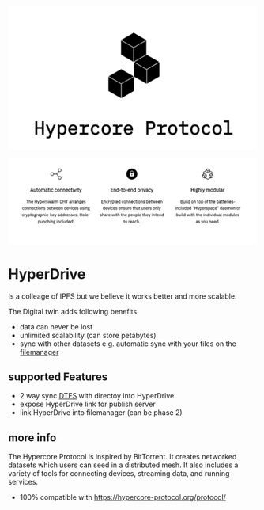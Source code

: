 ![](img/hypercore.png ":size=700x")

![](img/hypercore2.png ":size=700x")

# HyperDrive

Is a colleage of IPFS but we believe it works better and more scalable.

The Digital twin adds following benefits

- data can never be lost
- unlimited scalability (can store petabytes)
- sync with other datasets e.g. automatic sync with your files on the [filemanager](filemanager)

## supported Features

- 2 way sync [DTFS](dtfs) with directoy into HyperDrive
- expose HyperDrive link for publish server
- link HyperDrive into filemanager (can be phase 2)

## more info

The Hypercore Protocol is inspired by BitTorrent. It creates networked datasets which users can seed in a distributed mesh. It also includes a variety of tools for connecting devices, streaming data, and running services.

- 100% compatible with https://hypercore-protocol.org/protocol/
